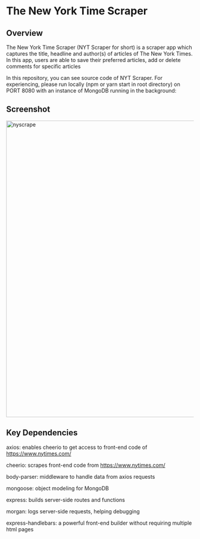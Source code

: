 # The New York Time Scraper

## Overview
The New York Time Scraper (NYT Scraper for short) is a scraper app which captures the title, headline and author(s) of articles of The New York Times. In this app, users are able to save their preferred articles, add or delete comments for specific articles

In this repository, you can see source code of NYT Scraper. For experiencing, please run locally (npm or yarn start in root directory) on PORT 8080 with an instance of MongoDB running in the background:

## Screenshot
<img width="795" alt="nyscrape" src="https://user-images.githubusercontent.com/1817873/35687775-94aa4e4e-073d-11e8-89da-46fd4603c349.PNG">

## Key Dependencies
axios: enables cheerio to get access to front-end code of https://www.nytimes.com/

cheerio: scrapes front-end code from https://www.nytimes.com/

body-parser: middleware to handle data from axios requests

mongoose: object modeling for MongoDB 

express: builds server-side routes and functions

morgan: logs server-side requests, helping debugging

express-handlebars: a powerful front-end builder without requiring multiple html pages
